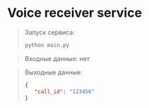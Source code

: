 # Voice receiver service

> Запуск сервиса:
>```bash
>python main.py
>```

> Входные данные: нет

> Выходные данные: 
>
>```json
>{
>    "call_id": "123456"
>}
>```